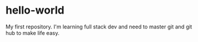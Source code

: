 # hello-world
My first repository.
I'm learning full stack dev and need to master git and git hub to make life easy.
